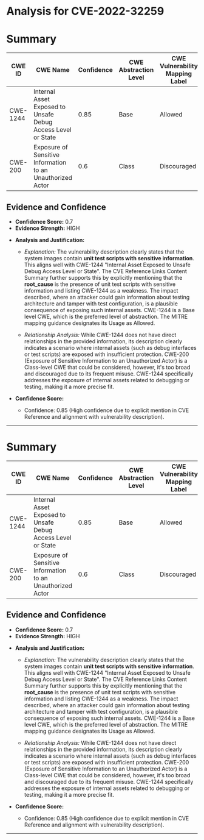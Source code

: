 # Analysis for CVE-2022-32259

# Summary
| CWE ID | CWE Name | Confidence | CWE Abstraction Level | CWE Vulnerability Mapping Label | CWE-Vulnerability Mapping Notes |
|---|---|---|---|---|---|
| CWE-1244 | Internal Asset Exposed to Unsafe Debug Access Level or State | 0.85 | Base | Allowed | Primary CWE |
| CWE-200 | Exposure of Sensitive Information to an Unauthorized Actor | 0.6 | Class | Discouraged | Secondary Candidate |

## Evidence and Confidence

*   **Confidence Score:** 0.7
*   **Evidence Strength:** HIGH

- **Analysis and Justification:**  
  - *Explanation:* The vulnerability description clearly states that the system images contain **unit test scripts with sensitive information**. This aligns well with CWE-1244 "Internal Asset Exposed to Unsafe Debug Access Level or State". The CVE Reference Links Content Summary further supports this by explicitly mentioning that the **root_cause** is the presence of unit test scripts with sensitive information and listing CWE-1244 as a weakness. The impact described, where an attacker could gain information about testing architecture and tamper with test configuration, is a plausible consequence of exposing such internal assets. CWE-1244 is a Base level CWE, which is the preferred level of abstraction. The MITRE mapping guidance designates its Usage as Allowed.

  - *Relationship Analysis:* While CWE-1244 does not have direct relationships in the provided information, its description clearly indicates a scenario where internal assets (such as debug interfaces or test scripts) are exposed with insufficient protection. CWE-200 (Exposure of Sensitive Information to an Unauthorized Actor) is a Class-level CWE that could be considered, however, it's too broad and discouraged due to its frequent misuse. CWE-1244 specifically addresses the exposure of internal assets related to debugging or testing, making it a more precise fit.

- **Confidence Score:**
  - Confidence: 0.85 (High confidence due to explicit mention in CVE Reference and alignment with vulnerability description).

---
# Summary
| CWE ID | CWE Name | Confidence | CWE Abstraction Level | CWE Vulnerability Mapping Label | CWE-Vulnerability Mapping Notes |
|---|---|---|---|---|---|
| CWE-1244 | Internal Asset Exposed to Unsafe Debug Access Level or State | 0.85 | Base | Allowed | Primary CWE |
| CWE-200 | Exposure of Sensitive Information to an Unauthorized Actor | 0.6 | Class | Discouraged | Secondary Candidate |

## Evidence and Confidence

*   **Confidence Score:** 0.7
*   **Evidence Strength:** HIGH

- **Analysis and Justification:**  
  - *Explanation:* The vulnerability description clearly states that the system images contain **unit test scripts with sensitive information**. This aligns well with CWE-1244 "Internal Asset Exposed to Unsafe Debug Access Level or State". The CVE Reference Links Content Summary further supports this by explicitly mentioning that the **root_cause** is the presence of unit test scripts with sensitive information and listing CWE-1244 as a weakness. The impact described, where an attacker could gain information about testing architecture and tamper with test configuration, is a plausible consequence of exposing such internal assets. CWE-1244 is a Base level CWE, which is the preferred level of abstraction. The MITRE mapping guidance designates its Usage as Allowed.

  - *Relationship Analysis:* While CWE-1244 does not have direct relationships in the provided information, its description clearly indicates a scenario where internal assets (such as debug interfaces or test scripts) are exposed with insufficient protection. CWE-200 (Exposure of Sensitive Information to an Unauthorized Actor) is a Class-level CWE that could be considered, however, it's too broad and discouraged due to its frequent misuse. CWE-1244 specifically addresses the exposure of internal assets related to debugging or testing, making it a more precise fit.

- **Confidence Score:**
  - Confidence: 0.85 (High confidence due to explicit mention in CVE Reference and alignment with vulnerability description).

---